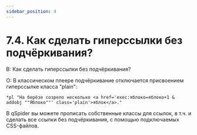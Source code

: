 ```yaml
---
sidebar_position: 4
---
```


# 7.4. Как сделать гиперссылки без подчёркивания?
<!-- [:faq_07_04] -->
В: Как сделать гиперссылки без подчёркивания?

О:
В классическом плеере подчёркивание отключается присвоением гиперссылке класса "plain":
```qsp
*pl "На берёзе созрело несколько <a href='exec:яблоко=яблоко+1 & addobj ""Яблоко""' class='plain'>яблок</a>."
```
В qSpider вы можете прописать собственные классы для ссылок, в т.ч. и сделать все ссылки без подчёркивания, с помощью подключаемых CSS-файлов.

